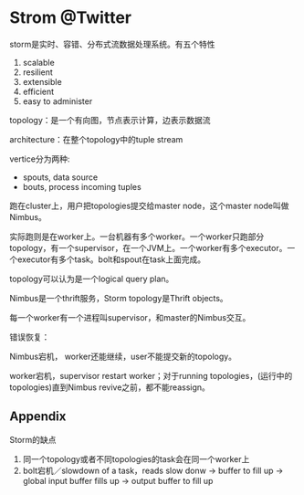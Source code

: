 # Strom @Twitter

storm是实时、容错、分布式流数据处理系统。有五个特性

1. scalable
2. resilient
3. extensible
4. efficient
5. easy to administer

topology：是一个有向图，节点表示计算，边表示数据流

architecture：在整个topology中的tuple stream

vertice分为两种:
+ spouts, data source
+ bouts, process incoming tuples

跑在cluster上，用户把topologies提交给master node，这个master node叫做Nimbus。

实际跑则是在worker上。一台机器有多个worker。一个worker只跑部分topology，有一个supervisor，在一个JVM上。一个worker有多个executor。一个executor有多个task。bolt和spout在task上面完成。

topology可以认为是一个logical query plan。

Nimbus是一个thrift服务，Storm topology是Thrift objects。

每一个worker有一个进程叫supervisor，和master的Nimbus交互。

错误恢复：

Nimbus宕机， worker还能继续，user不能提交新的topology。

worker宕机，supervisor restart worker；对于running topologies，(运行中的topologies)直到Nimbus revive之前，都不能reassign。


## Appendix

Storm的缺点
1. 同一个topology或者不同topologies的task会在同一个worker上
2. bolt宕机／slowdown of a task，reads slow donw -> buffer to fill up -> global input buffer fills up -> output buffer to fill up